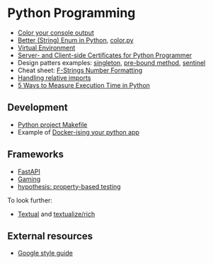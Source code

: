 # Python Programming

* [Color your console output](color-console.html)
* [Better (String) Enum in Python](python-string-enum.html),
[color.py](color.py)
* [Virtual Environment](pyenv-virtualenv.html)
* [Server- and Client-side Certificates for Python Programmer](https.html)
* Design patters examples: [singleton](global_logger.py),
[pre-bound method](prebound_method_pattern.py), [sentinel](sentinel.py)
* Cheat sheet:
[F-Strings Number Formatting](https://cheatography.com/brianallan/cheat-sheets/python-f-strings-number-formatting/)
* [Handling relative imports](https://iq-inc.com/importerror-attempted-relative-import/)
* [5 Ways to Measure Execution Time in Python](https://superfastpython.com/benchmark-execution-time/)

## Development

* [Python project Makefile](/apps/make/python.mak)
* Example of
[Docker-ising your python app](https://github.com/asokolsky/pycrawl)

## Frameworks

* [FastAPI](fastapi.html)
* [Gaming](gaming.html)
* [hypothesis: property-based testing](https://hypothesis.works/)

To look further:

* [Textual](https://www.textualize.io/) and
[textualize/rich](https://github.com/Textualize/rich)

## External resources

* [Google style guide](https://google.github.io/styleguide/pyguide.html)
